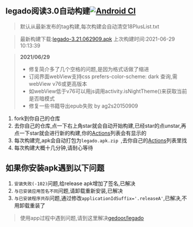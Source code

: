 ## legado阅读3.0自动构建[![Android CI](https://github.com/10bits/gedoor-Build/workflows/Android%20CI/badge.svg)](https://github.com/10bits/gedoor-Build/actions)

> 默认从最新发布的tag构建,每次构建会自动清空18PlusList.txt

> 最新构建下载:[legado-3.21.062909.apk](https://github.com/cangming99/gedoor-Build/releases/download/legado-3.21.062909/legado-3.21.062909.apk) 上次构建时间:2021-06-29 10:13:39
<!--start-->
> **2021/06/29**
> * 修复简介多了几个空格的问题,是因为格式话做了缩进
> * 订阅界面webView支持css prefers-color-scheme: dark 查询,需webView v76或更高版本
> * 如webView低于v76可以用js调用activity.isNightTheme()来获取当前是否暗模式
> * 修复一些书籍导出epub失败 by ag2s20150909
<!--end-->
  
1. fork到你自己的仓库
2. 去你自己的仓库,点一下右上角star就会自动开始构建,已经star的点unstar,再点一下star就会进行新的构建,你的[Actions](https://github.com/10bits/gedoor-Build/actions)列表会有显示的
3. 每次构建完,apk会自动打包为`legado.apk.zip
`,去你自己的[Actions](https://github.com/10bits/gedoor-Build/actions)列表里找
4. 每次构建大概十几分钟,请耐心等待

## 如果你安装apk遇到以下问题

1. `安装失败(-102)`问题,给release apk增加了签名,已解决
2. `与已安装应用签名不同`问题,请卸载重新安装,已解决
3. `与已安装程序共存`问题,通过修改`applicationIdSuffix='.releaseA'`,已解决,不用卸载重装了
> 使用app过程中遇到问题,请到这里解决[gedoor/legado](https://github.com/gedoor/legado/issues)


